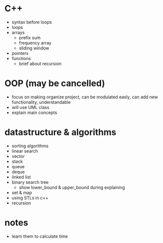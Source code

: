 # C++
- syntax before loops
- loops
- arrays
  - prefix sum
  - frequency array 
  - sliding window
- pointers
- functions
  - brief about recursion

# OOP (may be cancelled)
- focus on making organize project, can be modulated easly, can add new functionality, understandable
- will use UML class
- explain main concepts

# datastructure & algorithms
- sorting algorithms
- linear search
- vector
- stack
- queue
- deque
- linked list
- binary search tree
  - show lower_bound & upper_bound during explaining
- set & map
- using STLs in c++
- recursion 

# notes
- learn them to calculate time 
